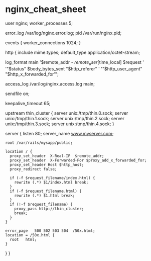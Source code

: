 # nginx_cheat_sheet

user  nginx;
worker_processes  5;

error_log  /var/log/nginx.error.log;
pid        /var/run/nginx.pid;

events {
  worker_connections  1024;
}

http {
  include       mime.types;
  default_type  application/octet-stream;

  log_format    main  '$remote_addr - $remote_user [$time_local] $request '
                      '"$status" $body_bytes_sent "$http_referer" '
                      '"$http_user_agent" "$http_x_forwarded_for"';

  access_log    /var/log/nginx.access.log  main;

  sendfile      on;

  keepalive_timeout  65;

  upstream thin_cluster {
    server unix:/tmp/thin.0.sock;
    server unix:/tmp/thin.1.sock;
    server unix:/tmp/thin.2.sock;
    server unix:/tmp/thin.3.sock;
    server unix:/tmp/thin.4.sock;
  }

  server {
    listen       80;
    server_name  www.myserver.com;

    root /var/rails/mysapp/public;

    location / {
      proxy_set_header  X-Real-IP  $remote_addr;
      proxy_set_header  X-Forwarded-For $proxy_add_x_forwarded_for;
      proxy_set_header Host $http_host;
      proxy_redirect false;

      if (-f $request_filename/index.html) {
        rewrite (.*) $1/index.html break;
      }
      if (-f $request_filename.html) {
        rewrite (.*) $1.html break;
      }
      if (!-f $request_filename) {
        proxy_pass http://thin_cluster;
        break;
      }
    }

    error_page   500 502 503 504  /50x.html;
    location = /50x.html {
      root   html;
    }
  }
}
